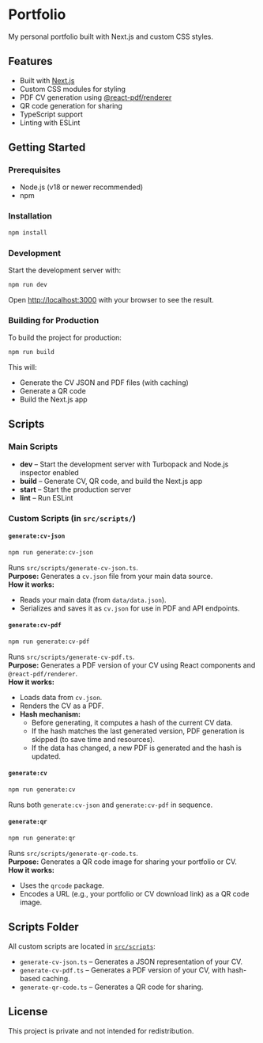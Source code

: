 # Portfolio

My personal portfolio built with Next.js and custom CSS styles.

## Features

- Built with [Next.js](https://nextjs.org/)
- Custom CSS modules for styling
- PDF CV generation using [@react-pdf/renderer](https://react-pdf.org/)
- QR code generation for sharing
- TypeScript support
- Linting with ESLint

## Getting Started

### Prerequisites

- Node.js (v18 or newer recommended)
- npm

### Installation

```bash
npm install
```

### Development

Start the development server with:

```bash
npm run dev
```

Open [http://localhost:3000](http://localhost:3000) with your browser to see the result.

### Building for Production

To build the project for production:

```bash
npm run build
```

This will:
- Generate the CV JSON and PDF files (with caching)
- Generate a QR code
- Build the Next.js app

## Scripts

### Main Scripts

- **dev** – Start the development server with Turbopack and Node.js inspector enabled
- **build** – Generate CV, QR code, and build the Next.js app
- **start** – Start the production server
- **lint** – Run ESLint

### Custom Scripts (in `src/scripts/`)

#### `generate:cv-json`

```bash
npm run generate:cv-json
```
Runs `src/scripts/generate-cv-json.ts`.  
**Purpose:** Generates a `cv.json` file from your main data source.  
**How it works:**  
- Reads your main data (from `data/data.json`).
- Serializes and saves it as `cv.json` for use in PDF and API endpoints.

#### `generate:cv-pdf`

```bash
npm run generate:cv-pdf
```
Runs `src/scripts/generate-cv-pdf.ts`.  
**Purpose:** Generates a PDF version of your CV using React components and `@react-pdf/renderer`.  
**How it works:**  
- Loads data from `cv.json`.
- Renders the CV as a PDF.
- **Hash mechanism:**  
  - Before generating, it computes a hash of the current CV data.
  - If the hash matches the last generated version, PDF generation is skipped (to save time and resources).
  - If the data has changed, a new PDF is generated and the hash is updated.

#### `generate:cv`

```bash
npm run generate:cv
```
Runs both `generate:cv-json` and `generate:cv-pdf` in sequence.

#### `generate:qr`

```bash
npm run generate:qr
```
Runs `src/scripts/generate-qr-code.ts`.  
**Purpose:** Generates a QR code image for sharing your portfolio or CV.  
**How it works:**  
- Uses the `qrcode` package.
- Encodes a URL (e.g., your portfolio or CV download link) as a QR code image.

## Scripts Folder

All custom scripts are located in [`src/scripts`](src/scripts):

- `generate-cv-json.ts` – Generates a JSON representation of your CV.
- `generate-cv-pdf.ts` – Generates a PDF version of your CV, with hash-based caching.
- `generate-qr-code.ts` – Generates a QR code for sharing.

## License

This project is private and not intended for redistribution.
